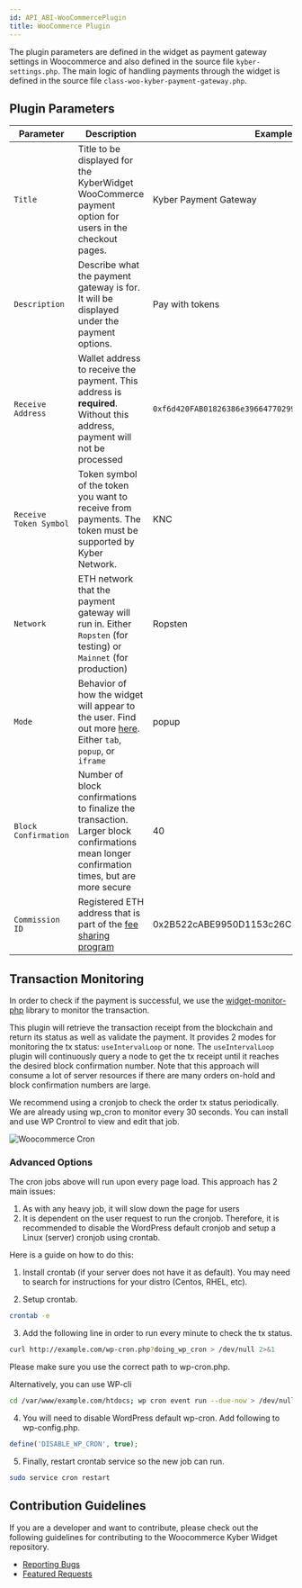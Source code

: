 ```yaml
---
id: API_ABI-WooCommercePlugin
title: WooCommerce Plugin
---
```

[//]: # (tagline)
The plugin parameters are defined in the widget as payment gateway settings in Woocommerce and also defined in the source file `kyber-settings.php`. The main logic of handling payments through the widget is defined in the source file `class-woo-kyber-payment-gateway.php`.

## Plugin Parameters
| Parameter |          Description          |     Example     |
| --------- | ----------------------------- | --------------- |
| `Title`   | Title to be displayed for the KyberWidget WooCommerce payment option for users in the checkout pages. | Kyber Payment Gateway |
| `Description` | Describe what the payment gateway is for. It will be displayed under the payment options. | Pay with tokens |
| `Receive Address` | Wallet address to receive the payment. This address is <b>required</b>. Without this address, payment will not be processed | `0xf6d420FAB01826386e39664770299eADD68617da` |
| `Receive Token Symbol`   | Token symbol of the token you want to receive from payments. The token must be supported by Kyber Network. | KNC |
| `Network` | ETH network that the payment gateway will run in. Either `Ropsten` (for testing) or `Mainnet` (for production) | Ropsten |
| `Mode` | Behavior of how the widget will appear to the user. Find out more [here](api_abi-kyberwidget.md#widget-mode). Either `tab`, `popup`, or `iframe` | popup |
| `Block Confirmation` | Number of block confirmations to finalize the transaction. Larger block confirmations mean longer confirmation times, but are more secure | 40 |
| `Commission ID` | Registered ETH address that is part of the [fee sharing program](integrations-feesharing.md) | 0x2B522cABE9950D1153c26C1b399B293CaA99FcF9 |

## Transaction Monitoring
In order to check if the payment is successful, we use the [widget-monitor-php](https://github.com/KyberNetwork/widget-monitor-php) library to monitor the transaction.

This plugin will retrieve the transaction receipt from the blockchain and return its status as well as validate the payment. It provides 2 modes for monitoring the tx status: `useIntervalLoop` or none. The `useIntervalLoop` plugin will continuously query a node to get the tx receipt until it reaches the desired block confirmation number. Note that this approach will consume a lot of server resources if there are many orders on-hold and block confirmation numbers are large.

We recommend using a cronjob to check the order tx status periodically. We are already using wp_cron to monitor every 30 seconds. You can install and use WP Crontrol to view and edit that job.

![Woocommerce Cron](/uploads/woocommerce-8.png "Woocommerce Cron")

### Advanced Options
The cron jobs above will run upon every page load. This approach has 2 main issues:
1) As with any heavy job, it will slow down the page for users
2) It is dependent on the user request to run the cronjob. Therefore, it is recommended to disable the WordPress default cronjob and setup a Linux (server) cronjob using crontab.

Here is a guide on how to do this:

1. Install crontab (if your server does not have it as default). You may need to search for instructions for your distro (Centos, RHEL, etc).

2. Setup crontab.

```sh
crontab -e
```

3. Add the following line in order to run every minute to check the tx status.

```sh
curl http://example.com/wp-cron.php?doing_wp_cron > /dev/null 2>&1
```

Please make sure you use the correct path to wp-cron.php.

Alternatively, you can use WP-cli

```sh
cd /var/www/example.com/htdocs; wp cron event run --due-now > /dev/null 2>&1
```

4. You will need to disable WordPress default wp-cron. Add following to wp-config.php.
```php
define('DISABLE_WP_CRON', true);
```

5. Finally, restart crontab service so the new job can run.
```sh
sudo service cron restart
```

## Contribution Guidelines
If you are a developer and want to contribute, please check out the following guidelines for contributing to the Woocommerce Kyber Widget repository.

* [Reporting Bugs](https://github.com/KyberNetwork/widget-woocommerce/blob/master/bug_report.md/)
* [Featured Requests](https://github.com/KyberNetwork/widget-woocommerce/blob/master/feature_request.md/)
